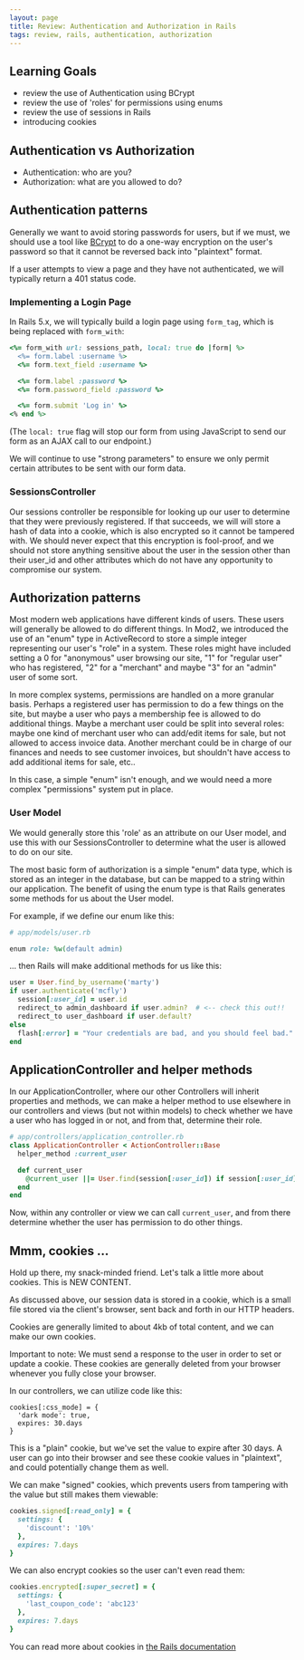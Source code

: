 ```yaml
---
layout: page
title: Review: Authentication and Authorization in Rails
tags: review, rails, authentication, authorization
---
```


## Learning Goals

* review the use of Authentication using BCrypt
* review the use of 'roles' for permissions using enums
* review the use of sessions in Rails
* introducing cookies


## Authentication vs Authorization

- Authentication: who are you?
- Authorization: what are you allowed to do?


## Authentication patterns

Generally we want to avoid storing passwords for users, but if we must, we
should use a tool like [BCrypt](https://github.com/codahale/bcrypt-ruby) to do a one-way encryption on the user's password
so that it cannot be reversed back into "plaintext" format.

If a user attempts to view a page and they have not authenticated, we will
typically return a 401 status code.


### Implementing a Login Page

In Rails 5.x, we will typically build a login page using `form_tag`, which is
being replaced with `form_with`:

```ruby
<%= form_with url: sessions_path, local: true do |form| %>
  <%= form.label :username %>
  <%= form.text_field :username %>

  <%= form.label :password %>
  <%= form.password_field :password %>

  <%= form.submit 'Log in' %>
<% end %>
```

(The `local: true` flag will stop our form from using JavaScript to send our
form as an AJAX call to our endpoint.)

We will continue to use "strong parameters" to ensure we only permit certain
attributes to be sent with our form data.

### SessionsController

Our sessions controller be responsible for looking up our user to determine
that they were previously registered. If that succeeds, we will will store a
hash of data into a cookie, which is also encrypted so it cannot be tampered
with. We should never expect that this encryption is fool-proof, and we should
not store anything sensitive about the user in the session other than their
user_id and other attributes which do not have any opportunity to compromise
our system.


## Authorization patterns

Most modern web applications have different kinds of users. These users will
generally be allowed to do different things. In Mod2, we introduced the use of
an "enum" type in ActiveRecord to store a simple integer representing our user's
"role" in a system. These roles might have included setting a 0 for "anonymous"
user browsing our site, "1" for "regular user" who has registered, "2" for a
"merchant" and maybe "3" for an "admin" user of some sort.

In more complex systems, permissions are handled on a more granular basis.
Perhaps a registered user has permission to do a few things on the site, but
maybe a user who pays a membership fee is allowed to do additional things.
Maybe a merchant user could be split into several roles: maybe one kind of
merchant user who can add/edit items for sale, but not allowed to access
invoice data. Another merchant could be in charge of our finances and needs to
see customer invoices, but shouldn't have access to add additional items for
sale, etc..

In this case, a simple "enum" isn't enough, and we would need a more complex
"permissions" system put in place.

### User Model

We would generally store this 'role' as an attribute on our User model, and
use this with our SessionsController to determine what the user is allowed to
do on our site.

The most basic form of authorization is a simple "enum" data type, which is
stored as an integer in the database, but can be mapped to a string within our
application. The benefit of using the enum type is that Rails generates some
methods for us about the User model.

For example, if we define our enum like this:

```ruby
# app/models/user.rb

enum role: %w(default admin)
```

... then Rails will make additional methods for us like this:

```ruby
user = User.find_by_username('marty')
if user.authenticate('mcfly')
  session[:user_id] = user.id
  redirect_to admin_dashboard if user.admin?  # <-- check this out!!
  redirect_to user_dashboard if user.default?
else
  flash[:error] = "Your credentials are bad, and you should feel bad."
end
```

## ApplicationController and helper methods

In our ApplicationController, where our other Controllers will inherit
properties and methods, we can make a helper method to use elsewhere in our
controllers and views (but not within models) to check whether we have a user
who has logged in or not, and from that, determine their role.

```ruby
# app/controllers/application_controller.rb
class ApplicationController < ActionController::Base
  helper_method :current_user

  def current_user
    @current_user ||= User.find(session[:user_id]) if session[:user_id]
  end
end
```

Now, within any controller or view we can call `current_user`, and from there
determine whether the user has permission to do other things.

## Mmm, cookies ...

Hold up there, my snack-minded friend. Let's talk a little more about cookies.
This is NEW CONTENT.

As discussed above, our session data is stored in a cookie, which is a small
file stored via the client's browser, sent back and forth in our HTTP headers.

Cookies are generally limited to about 4kb of total content, and we can make our
own cookies.

Important to note: We must send a response to the user in order to set or update
a cookie. These cookies are generally deleted from your browser whenever you
fully close your browser.

In our controllers, we can utilize code like this:

```
cookies[:css_mode] = {
  'dark mode': true,
  expires: 30.days
}
```

This is a "plain" cookie, but we've set the value to expire after 30 days. A
user can go into their browser and see these cookie values in "plaintext", and
could potentially change them as well.

We can make "signed" cookies, which prevents users from tampering with the value
but still makes them viewable:

```ruby
cookies.signed[:read_only] = {
  settings: {
    'discount': '10%'
  },
  expires: 7.days
}
```

We can also encrypt cookies so the user can't even read them:

```ruby
cookies.encrypted[:super_secret] = {
  settings: {
    'last_coupon_code': 'abc123'
  },
  expires: 7.days
}
```

You can read more about cookies in [the Rails documentation](https://api.rubyonrails.org/v5.2.4.3/classes/ActionDispatch/Cookies.html)
